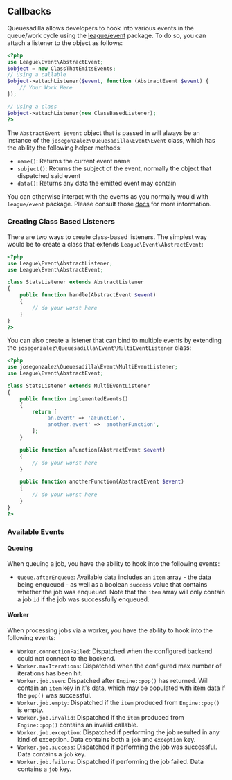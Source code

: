 ## Callbacks

Queuesadilla allows developers to hook into various events in the queue/work cycle using the [league/event](http://event.thephpleague.com/1.0/) package. To do so, you can attach a listener to the object as follows:

```php
<?php
use League\Event\AbstractEvent;
$object = new ClassThatEmitsEvents;
// Using a callable
$object->attachListener($event, function (AbstractEvent $event) {
    // Your Work Here
});

// Using a class
$object->attachListener(new ClassBasedListener);
?>
```

The `AbstractEvent $event`  object that is passed in will always be an instance of the `josegonzalez\Queuesadilla\Event\Event` class, which has the ability the following helper methods:

- `name()`: Returns the current event name
- `subject()`: Returns the subject of the event, normally the object that dispatched said event
- `data()`: Returns any data the emitted event may contain

You can otherwise interact with the events as you normally would with `league/event` package. Please consult those [docs](http://event.thephpleague.com/1.0/) for more information.

### Creating Class Based Listeners

There are two ways to create class-based listeners. The simplest way would be to create a class that extends `League\Event\AbstractEvent`:

```php
<?php
use League\Event\AbstractListener;
use League\Event\AbstractEvent;

class StatsListener extends AbstractListener
{
    public function handle(AbstractEvent $event)
    {
        // do your worst here
    }
}
?>
```

You can also create a listener that can bind to multiple events by extending the `josegonzalez\Queuesadilla\Event\MultiEventListener` class:

```php
<?php
use josegonzalez\Queuesadilla\Event\MultiEventListener;
use League\Event\AbstractEvent;

class StatsListener extends MultiEventListener
{
    public function implementedEvents()
    {
        return [
            'an.event' => 'aFunction',
            'another.event' => 'anotherFunction',
        ];
    }

    public function aFunction(AbstractEvent $event)
    {
        // do your worst here
    }

    public function anotherFunction(AbstractEvent $event)
    {
        // do your worst here
    }
}
?>
```

### Available Events

#### Queuing

When queuing a job, you have the ability to hook into the following events:

- `Queue.afterEnqueue`: Available data includes an `item` array - the data being enqueued - as well as a boolean `success` value that contains whether the job was enqueued. Note that the `item` array will only contain a job `id` if the job was successfully enqueued.

#### Worker

When processing jobs via a worker, you have the ability to hook into the following events:

- `Worker.connectionFailed`: Dispatched when the configured backend could not connect to the backend.
- `Worker.maxIterations`: Dispatched when the configured max number of iterations has been hit.
- `Worker.job.seen`: Dispatched after `Engine::pop()` has returned. Will contain an `item` key in it's data, which may be populated with item data if the `pop()` was successful.
- `Worker.job.empty`: Dispatched if the `item` produced from `Engine::pop()` is empty.
- `Worker.job.invalid`: Dispatched if the `item` produced from `Engine::pop()` contains an invalid callable.
- `Worker.job.exception`: Dispatched if performing the job resulted in any kind of exception. Data contains both a `job` and `exception` key.
- `Worker.job.success`: Dispatched if performing the job was successful. Data contains a `job` key.
- `Worker.job.failure`: Dispatched if performing the job failed. Data contains a `job` key.
